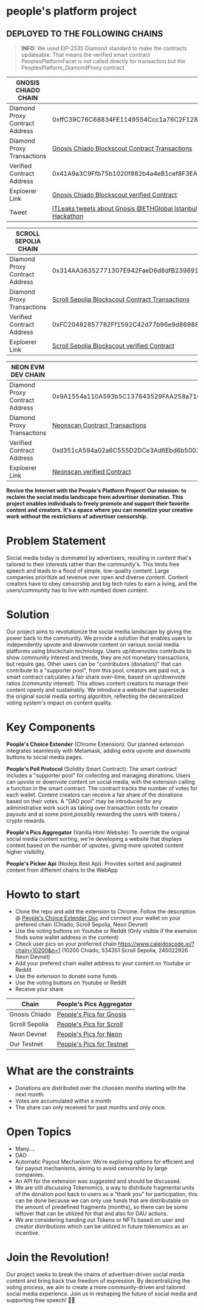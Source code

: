 # people's platform project

## DEPLOYED TO THE FOLLOWING CHAINS

> **INFO**: We used EIP-2535 Diamond standard to make the contracts updateable. That means the verified smart contract PeoplesPlatformFacet is not called directly for transaction but the PeoplesPlatform_DiamondProxy contract´

| GNOSIS CHIADO CHAIN |   |
| --- | --- |
| Diamond Proxy Contract Address | 0xffC39C76C68834FE1149554Ccc1a76C2F1281beD |
| Diamond Proxy Transactions | [Gnosis Chiado Blockscout Contract Transactions](https://gnosis-chiado.blockscout.com/address/0xffC39C76C68834FE1149554Ccc1a76C2F1281beD) |
| Verified Contract Address | 0x41A9a3C9Ffb75b1020f882b4a4eB1cef8F3EA5AF |
| Exploerer Link | [Gnosis Chiado Blockscout verified Contract](https://gnosis-chiado.blockscout.com/address/0x41A9a3C9Ffb75b1020f882b4a4eB1cef8F3EA5AF?tab=contract) |
| Tweet | [ITLeaks tweets about Gnosis @ETHGlobal Istanbul Hackathon](https://twitter.com/ITLeaks/status/1726019292091625798) |

| SCROLL SEPOLIA CHAIN |   |
| --- | --- |
| Diamond Proxy Contract Address | 0x314AA36352771307E942FaeD6d8dfB2398916E92 |
| Diamond Proxy Transactions | [Scroll Sepolia Blockscout Contract Transactions](https://sepolia-blockscout.scroll.io/address/0x314AA36352771307E942FaeD6d8dfB2398916E92)|
| Verified Contract Address | 0xFC20482857782Ff1592C42d77b96e9d8698870F9 |
| Exploerer Link | [Scroll Sepolia Blockscout verified Contract](https://sepolia-blockscout.scroll.io/address/0xFC20482857782Ff1592C42d77b96e9d8698870F9/contracts#address-tabs) |

| NEON EVM DEV CHAIN |   |
| --- | --- |
| Diamond Proxy Contract Address | 0x9A1554a110A593b5C137643529FAA258a710245C |
| Diamond Proxy Transactions | [Neonscan Contract Transactions](https://devnet.neonscan.org/address/0x9A1554a110A593b5C137643529FAA258a710245C)|
| Verified Contract Address | 0xd351cA594a02a6C555D2DCe3Ad6Ebd6b5003904f |
| Exploerer Link | [Neonscan verified Contract](https://devnet.neonscan.org/address/0xd351cA594a02a6C555D2DCe3Ad6Ebd6b5003904f#contract) |


**Revive the Internet with the People's Platform Project! Our mission: to reclaim the social media landscape from advertiser domination. This project enables individuals to freely promote and support their favorite content and creators. It's a space where you can monetize your creative work without the restrictions of advertiser censorship.**

# Problem Statement
Social media today is dominated by advertisers, resulting in content that's tailored to their interests rather than the community's. This limits free speech and leads to a flood of simple, low-quality content. Large companies prioritize ad revenue over open and diverse content.
Content creators have to obey censorship and big tech rules to earn a living, and the users/community has to live with numbed down content.

# Solution
Our project aims to revolutionize the social media landscape by giving the power back to the community. We provide a solution that enables users to independently upvote and downvote content on various social media platforms using blockchain technology. 
Users up/downvotes contribute to show community interest and trends, they are not monetary transactions, but require gas.
Other users can be "contributors (donators)" that can contribute to a "supporter pool", from this pool, creators are paid out, a smart contract calculates a fair share over-time, based on up/downvote ratios (community interest).
This allows content creators to manage their content openly and sustainably. We introduce a website that supersedes the original social media sorting algorithm, reflecting the decentralized voting system's impact on content quality.

# Key Components
**People's Choice Extender** (Chrome Extension): Our planned extension integrates seamlessly with Metamask, adding extra upvote and downvote buttons to social media pages.

**People's Poll Protocol** (Solidity Smart Contract): The  smart contract includes a "supporter pool" for collecting and managing donations. Users can upvote or downvote content on social media, with the extension calling a function in the smart contract. The contract tracks the number of votes for each wallet. Content creators can receive a fair share of the donations based on their votes. 
A "DAO pool" may be introduced for any administrative work such as taking over transaction costs for creator payouts and at some point,possibly rewarding the users with tokens / crypto rewards.

**People's Pics Aggregator** (Vanilla Html Website): To override the original social media content sorting, we're developing a website that displays content based on the number of upvotes, giving more upvoted content higher visibility.

**People's Picker Api** (Nodejs Rest Api): Provides sorted and paginated content from different chains to the WebApp

# Howto to start

- Clone the repo and add the extension to Chrome. Follow the description @ [People's Choice Extender Doc](https://www.caleidoscode.io/extension.html) and connect your wallet on your prefered chain (Chiado, Scroll Sepolia, Neon Devnet)
- Use the voting buttons on Youtube or Reddit (Only visible if the exension finds some wallet address in the content)
- Check user pics on your preferred chain https://www.caleidoscode.io/?chain=10200&p=1 (10200 Chiado, 534351 Scroll Sepolia, 245022926 Neon Devnet)
- Add your prefered chain wallet address to your content on Youtube or Reddit
- Use the extension to donate some funds
- Use the voting buttons on Youtube or Reddit
- Receive your share

| Chain | People's Pics Aggregator  |
| --- | --- |
| Gnosis Chiado | [People's Pics for Gnosis](https://www.caleidoscode.io/?chain=10200&p=1) |
| Scroll Sepolia | [People's Pics for Scroll](https://www.caleidoscode.io/?chain=534351&p=1)|
| Neon Devnet | [People's Pics for Neon](https://www.caleidoscode.io/?chain=245022926&p=1) |
| Our Testnet | [People's Pics for Testnet](https://www.caleidoscode.io/?chain=501984&p=1) |

# What are the constraints
- Donations are distributed over the choosen months starting with the next month
- Votes are accumulated within a month
- The share can only received for past months and only once.

# Open Topics
- Many....
- DAO
- Automatic Payout Mechanism: We're exploring options for efficient and fair payout mechanisms, aiming to avoid censorship by large companies.
- An API for the extension was suggested and should be discussed.
- We are still discussing Tokenomics, a way to distribute fragmental units of the donation pool back to users as a "thank you" for participation, this can be done because we can only use funds that are distributable on the amount of predefined fragments (months), so there can be some leftover that can be utilized for that and also for DAU actions.
- We are considering handing out Tokens or NFTs based on user and creator distributions which can be utilized in future tokenomics as an incentive.

# Join the Revolution!
Our project seeks to break the chains of advertiser-driven social media content and bring back true freedom of expression. By decentralizing the voting process, we aim to create a more community-driven and tailored social media experience. Join us in reshaping the future of social media and supporting free speech! 🚀🌐
